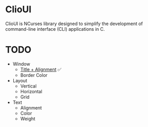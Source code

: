 # ClioUI
ClioUI is NCurses library designed to simplify the development of command-line interface (CLI) applications in C.

# TODO
- Window
  - [Title + Alignment](https://github.com/0xFA99/blob/main/assets/winTitleAlign.png) :white_check_mark:
  - Border Color
- Layout
  - Vertical
  - Horizontal
  - Grid
- Text
  - Alignment
  - Color
  - Weight
